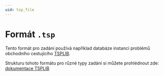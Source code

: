 ```yaml
---
uid: tsp_file
---
```


# Formát `.tsp`

Tento formát pro zadání používá například databáze instancí  problémů obchodního cestujícího [TSPLIB](http://comopt.ifi.uni-heidelberg.de/software/TSPLIB95/).

Strukturu tohoto formátu pro různé typy zadání si můžete prohlédnout zde: [dokumentace TSPLIB](http://comopt.ifi.uni-heidelberg.de/software/TSPLIB95/tsp95.pdf)